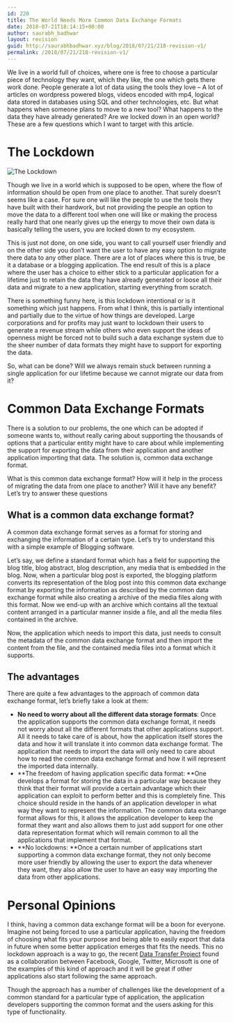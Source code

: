 ```yaml
---
id: 220
title: The World Needs More Common Data Exchange Formats
date: 2018-07-21T18:14:15+00:00
author: saurabh_badhwar
layout: revision
guid: http://saurabhbadhwar.xyz/blog/2018/07/21/218-revision-v1/
permalink: /2018/07/21/218-revision-v1/
---
```

We live in a world full of choices, where one is free to choose a particular piece of technology they want, which they like, the one which gets there work done. People generate a lot of data using the tools they love &#8211; A lot of articles on wordpress powered blogs, videos encoded with mp4, logical data stored in databases using SQL and other technologies, etc. But what happens when someone plans to move to a new tool? What happens to the data they have already generated? Are we locked down in an open world? These are a few questions which I want to target with this article.

# The Lockdown

<img class="aligncenter wp-image-219 size-large" src="https://i1.wp.com/saurabhbadhwar.xyz/blog/wp-content/uploads/2018/07/padlock-428549_1920-1024x681.jpg?fit=640%2C426" alt="The Lockdown" srcset="https://i2.wp.com/saurabhbadhwar.xyz/blog/wp-content/uploads/2018/07/padlock-428549_1920.jpg?resize=1024%2C681 1024w, https://i2.wp.com/saurabhbadhwar.xyz/blog/wp-content/uploads/2018/07/padlock-428549_1920.jpg?resize=300%2C199 300w, https://i2.wp.com/saurabhbadhwar.xyz/blog/wp-content/uploads/2018/07/padlock-428549_1920.jpg?resize=768%2C510 768w, https://i2.wp.com/saurabhbadhwar.xyz/blog/wp-content/uploads/2018/07/padlock-428549_1920.jpg?resize=480%2C320 480w, https://i2.wp.com/saurabhbadhwar.xyz/blog/wp-content/uploads/2018/07/padlock-428549_1920.jpg?w=1280 1280w, https://i2.wp.com/saurabhbadhwar.xyz/blog/wp-content/uploads/2018/07/padlock-428549_1920.jpg?w=1920 1920w" sizes="(max-width: 640px) 100vw, 640px" data-recalc-dims="1" /> 

Though we live in a world which is supposed to be open, where the flow of information should be open from one place to another. That surely doesn&#8217;t seems like a case. For sure one will like the people to use the tools they have built with their hardwork, but not providing the people an option to move the data to a different tool when one will like or making the process really hard that one nearly gives up the energy to move their own data is basically telling the users, you are locked down to my ecosystem.

This is just not done, on one side, you want to call yourself user friendly and on the other side you don&#8217;t want the user to have any easy option to migrate there data to any other place. There are a lot of places where this is true, be it a database or a blogging application. The end result of this is a place where the user has a choice to either stick to a particular application for a lifetime just to retain the data they have already generated or loose all their data and migrate to a new application, starting everything from scratch.

There is something funny here, is this lockdown intentional or is it something which just happens. From what I think, this is partially intentional and partially due to the virtue of how things are developed. Large corporations and for profits may just want to lockdown their users to generate a revenue stream while others who even support the ideas of openness might be forced not to build such a data exchange system due to the sheer number of data formats they might have to support for exporting the data.

So, what can be done? Will we always remain stuck between running a single application for our lifetime because we cannot migrate our data from it?

# Common Data Exchange Formats

There is a solution to our problems, the one which can be adopted if someone wants to, without really caring about supporting the thousands of options that a particular entity might have to care about while implementing the support for exporting the data from their application and another application importing that data. The solution is, common data exchange format.

What is this common data exchange format? How will it help in the process of migrating the data from one place to another? Will it have any benefit? Let&#8217;s try to answer these questions

## What is a common data exchange format?

A common data exchange format serves as a format for storing and exchanging the information of a certain type. Let&#8217;s try to understand this with a simple example of Blogging software.

Let&#8217;s say, we define a standard format which has a field for supporting the blog title, blog abstract, blog description, any media that is embedded in the blog. Now, when a particular blog post is exported, the blogging platform converts its representation of the blog post into this common data exchange format by exporting the information as described by the common data exchange format while also creating a archive of the media files along with this format. Now we end-up with an archive which contains all the textual content arranged in a particular manner inside a file, and all the media files contained in the archive.

Now, the application which needs to import this data, just needs to consult the metadata of the common data exchange format and then import the content from the file, and the contained media files into a format which it supports.

## The advantages

There are quite a few advantages to the approach of common data exchange format, let&#8217;s briefly take a look at them:

  * **No need to worry about all the different data storage formats**: Once the application supports the common data exchange format, it needs not worry about all the different formats that other applications support. All it needs to take care of is about, how the application itself stores the data and how it will translate it into common data exchange format. The application that needs to import the data will only need to care about how to read the common data exchange format and how it will represent the imported data internally.
  * **The freedom of having application specific data format: **One develops a format for storing the data in a particular way because they think that their format will provide a certain advantage which their application can exploit to perform better and this is completely fine. This choice should reside in the hands of an application developer in what way they want to represent the information. The common data exchange format allows for this, it allows the application developer to keep the format they want and also allows them to just add support for one other data representation format which will remain common to all the applications that implement that format.
  * **No lockdowns: **Once a certain number of applications start supporting a common data exchange format, they not only become more user friendly by allowing the user to export the data whenever they want, they also allow the user to have an easy way importing the data from other applications.

# Personal Opinions

I think, having a common data exchange format will be a boon for everyone. Imagine not being forced to use a particular application, having the freedom of choosing what fits your purpose and being able to easily export that data in future when some better application emerges that fits the needs. This no lockdown approach is a way to go, the recent [Data Transfer Project](https://datatransferproject.dev/) found as a collaboration between Facebook, Google, Twitter, Microsoft is one of the examples of this kind of approach and it will be great if other applications also start following the same approach.

Though the approach has a number of challenges like the development of a common standard for a particular type of application, the application developers supporting the common format and the users asking for this type of functionality.